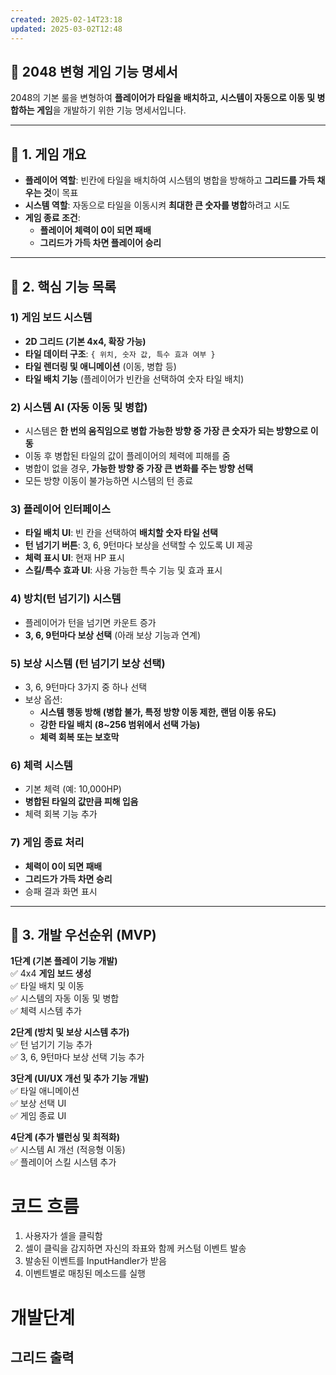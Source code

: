 ```yaml
---
created: 2025-02-14T23:18
updated: 2025-03-02T12:48
---
```

## **📝 2048 변형 게임 기능 명세서**

2048의 기본 룰을 변형하여 **플레이어가 타일을 배치하고, 시스템이 자동으로 이동 및 병합하는 게임**을 개발하기 위한 기능 명세서입니다.

---

## **📌 1. 게임 개요**

- **플레이어 역할**: 빈칸에 타일을 배치하여 시스템의 병합을 방해하고 **그리드를 가득 채우는 것**이 목표
- **시스템 역할**: 자동으로 타일을 이동시켜 **최대한 큰 숫자를 병합**하려고 시도
- **게임 종료 조건**:
    - **플레이어 체력이 0이 되면 패배**
    - **그리드가 가득 차면 플레이어 승리**

---

## **📌 2. 핵심 기능 목록**

### **1) 게임 보드 시스템**

- **2D 그리드 (기본 4x4, 확장 가능)**
- **타일 데이터 구조**: `{ 위치, 숫자 값, 특수 효과 여부 }`
- **타일 렌더링 및 애니메이션** (이동, 병합 등)
- **타일 배치 기능** (플레이어가 빈칸을 선택하여 숫자 타일 배치)

### **2) 시스템 AI (자동 이동 및 병합)**

- 시스템은 **한 번의 움직임으로 병합 가능한 방향 중 가장 큰 숫자가 되는 방향으로 이동**
- 이동 후 병합된 타일의 값이 플레이어의 체력에 피해를 줌
- 병합이 없을 경우, **가능한 방향 중 가장 큰 변화를 주는 방향 선택**
- 모든 방향 이동이 불가능하면 시스템의 턴 종료

### **3) 플레이어 인터페이스**

- **타일 배치 UI**: 빈 칸을 선택하여 **배치할 숫자 타일 선택**
- **턴 넘기기 버튼**: 3, 6, 9턴마다 보상을 선택할 수 있도록 UI 제공
- **체력 표시 UI**: 현재 HP 표시
- **스킬/특수 효과 UI**: 사용 가능한 특수 기능 및 효과 표시

### **4) 방치(턴 넘기기) 시스템**

- 플레이어가 턴을 넘기면 카운트 증가
- **3, 6, 9턴마다 보상 선택** (아래 보상 기능과 연계)

### **5) 보상 시스템 (턴 넘기기 보상 선택)**

- 3, 6, 9턴마다 3가지 중 하나 선택
- 보상 옵션:
    - **시스템 행동 방해 (병합 불가, 특정 방향 이동 제한, 랜덤 이동 유도)**
    - **강한 타일 배치 (8~256 범위에서 선택 가능)**
    - **체력 회복 또는 보호막**

### **6) 체력 시스템**

- 기본 체력 (예: 10,000HP)
- **병합된 타일의 값만큼 피해 입음**
- 체력 회복 기능 추가

### **7) 게임 종료 처리**

- **체력이 0이 되면 패배**
- **그리드가 가득 차면 승리**
- 승패 결과 화면 표시

---

## **📌 3. 개발 우선순위 (MVP)**

**1단계 (기본 플레이 기능 개발)**  
✅ 4x4 **게임 보드 생성**  
✅ 타일 배치 및 이동  
✅ 시스템의 자동 이동 및 병합  
✅ 체력 시스템 추가

**2단계 (방치 및 보상 시스템 추가)**  
✅ 턴 넘기기 기능 추가  
✅ 3, 6, 9턴마다 보상 선택 기능 추가

**3단계 (UI/UX 개선 및 추가 기능 개발)**  
✅ 타일 애니메이션  
✅ 보상 선택 UI  
✅ 게임 종료 UI

**4단계 (추가 밸런싱 및 최적화)**  
✅ 시스템 AI 개선 (적응형 이동)  
✅ 플레이어 스킬 시스템 추가


# 코드 흐름
1. 사용자가 셀을 클릭함
2. 셀이 클릭을 감지하면 자신의 좌표와 함께 커스텀 이벤트 발송
3. 발송된 이벤트를 InputHandler가 받음
4. 이벤트별로 매칭된 메소드를 실행


# 개발단계
## 그리드 출력
